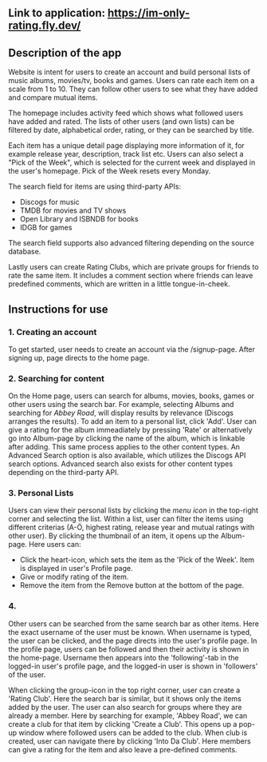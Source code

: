 ## Link to application: https://im-only-rating.fly.dev/

## Description of the app
Website is intent for users to create an account and build personal lists of music albums, movies/tv, books and games. Users can rate each item on a scale from 1 to 10. They can follow other users to see what they have added and compare mutual items.

The homepage includes activity feed which shows what followed users have added and rated. The lists of other users (and own lists) can be filtered by date, alphabetical order, rating, or they can be searched by title.

Each item has a unique detail page displaying more information of it, for example release year, description, track list etc. Users can also select a "Pick of the Week", which is selected for the current week and displayed in the user's homepage. Pick of the Week resets every Monday.

The search field for items are using third-party APIs:
- Discogs for music
- TMDB for movies and TV shows
- Open Library and ISBNDB for books
- IDGB for games

The search field supports also advanced filtering depending on the source database.

Lastly users can create Rating Clubs, which are private groups for friends to rate the same item. It includes a comment section where friends can leave predefined comments, which are written in a little tongue-in-cheek.

## Instructions for use
### 1. Creating an account
To get started, user needs to create an account via the /signup-page. After signing up, page directs to the home page.

### 2. Searching for content
On the Home page, users can search for albums, movies, books, games or other users using the search bar. For example, selecting Albums and searching for <em>Abbey Road</em>, will display results by relevance (Discogs arranges the results). To add an item to a personal list, click 'Add'. User can give a rating for the album immeadiately by pressing 'Rate' or alternatively go into Album-page by clicking the name of the album, which is linkable after adding. This same process applies to the other content types. An Advanced Search option is also available, which utilizes the Discogs API search options. Advanced search also exists for other content types depending on the third-party API. 

### 3. Personal Lists
Users can view their personal lists by clicking the <em>menu icon</em> in the top-right corner and selecting the list. Within a list, user can filter the items using different criterias (A-Ö, highest rating, release year and mutual ratings with other user). By clicking the thumbnail of an item, it opens up the Album-page. Here users can:
* Click the heart-icon, which sets the item as the 'Pick of the Week'. Item is displayed in user's Profile page.
* Give or modify rating of the item.
* Remove the item from the Remove button at the bottom of the page.

### 4. 

Other users can be searched from the same search bar as other items. Here the exact username of the user must be known. When username is typed, the user can be clicked, and the page directs into the user's profile page. In the profile page, users can be followed and then their activity is shown in the home-page. Username then appears into the 'following'-tab in the logged-in user's profile page, and the logged-in user is shown in 'followers' of the user. 

When clicking the group-icon in the top right corner, user can create a 'Rating Club'. Here the search bar is similar, but it shows only the items added by the user. The user can also search for groups where they are already a member. Here by searching for example, 'Abbey Road', we can create a club for that item by clicking 'Create a Club'. This opens up a pop-up window where followed users can be added to the club. When club is created, user can navigate there by clicking 'Into Da Club'. Here members can give a rating for the item and also leave a pre-defined comments.
